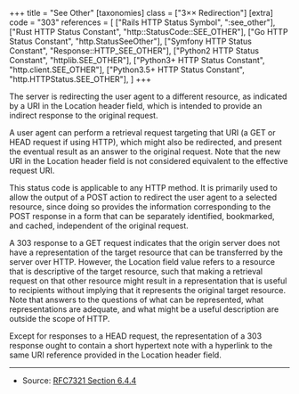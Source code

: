 +++
title = "See Other"
[taxonomies]
class = ["3&times;&times; Redirection"]
[extra]
code = "303"
references = [
    ["Rails HTTP Status Symbol", ":see_other"],
    ["Rust HTTP Status Constant", "http::StatusCode::SEE_OTHER"],
    ["Go HTTP Status Constant", "http.StatusSeeOther"],
    ["Symfony HTTP Status Constant", "Response::HTTP_SEE_OTHER"],
    ["Python2 HTTP Status Constant", "httplib.SEE_OTHER"],
    ["Python3+ HTTP Status Constant", "http.client.SEE_OTHER"],
    ["Python3.5+ HTTP Status Constant", "http.HTTPStatus.SEE_OTHER"],
]
+++

The server is redirecting the user agent to a different resource, as indicated by a URI in the Location header field, which is intended to provide an indirect response to the original request.

A user agent can perform a retrieval request targeting that URI (a GET or HEAD request if using HTTP), which might also be redirected, and present the eventual result as an answer to the original request. Note that the new URI in the Location header field is not considered equivalent to the effective request URI.

This status code is applicable to any HTTP method. It is primarily used to allow the output of a POST action to redirect the user agent to a selected resource, since doing so provides the information corresponding to the POST response in a form that can be separately identified, bookmarked, and cached, independent of the original request.

A 303 response to a GET request indicates that the origin server does not have a representation of the target resource that can be transferred by the server over HTTP. However, the Location field value refers to a resource that is descriptive of the target resource, such that making a retrieval request on that other resource might result in a representation that is useful to recipients without implying that it represents the original target resource. Note that answers to the questions of what can be represented, what representations are adequate, and what might be a useful description are outside the scope of HTTP.

Except for responses to a HEAD request, the representation of a 303 response ought to contain a short hypertext note with a hyperlink to the same URI reference provided in the Location header field.

---

* Source: [RFC7321 Section 6.4.4][1]

[1]: <http://tools.ietf.org/html/rfc7231#section-6.4.4>
